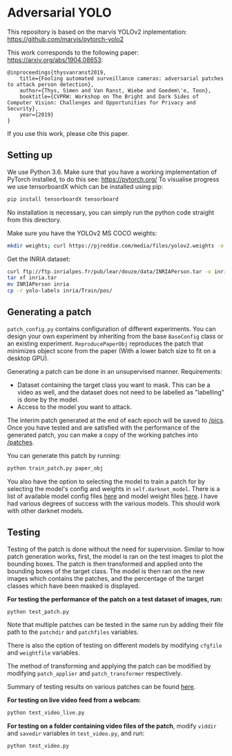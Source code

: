 
# Adversarial YOLO

This repository is based on the marvis YOLOv2 inplementation: https://github.com/marvis/pytorch-yolo2

This work corresponds to the following paper: https://arxiv.org/abs/1904.08653:
```
@inproceedings{thysvanranst2019,
    title={Fooling automated surveillance cameras: adversarial patches to attack person detection},
    author={Thys, Simen and Van Ranst, Wiebe and Goedem\'e, Toon},
    booktitle={CVPRW: Workshop on The Bright and Dark Sides of Computer Vision: Challenges and Opportunities for Privacy and Security},
    year={2019}
}
```

If you use this work, please cite this paper.

## Setting up

We use Python 3.6.
Make sure that you have a working implementation of PyTorch installed, to do this see: https://pytorch.org/
To visualise progress we use tensorboardX which can be installed using pip:

```sh
pip install tensorboardX tensorboard
```

No installation is necessary, you can simply run the python code straight from this directory.

Make sure you have the YOLOv2 MS COCO weights:

```sh
mkdir weights; curl https://pjreddie.com/media/files/yolov2.weights -o weights/yolo.weights
```

Get the INRIA dataset:

```sh
curl ftp://ftp.inrialpes.fr/pub/lear/douze/data/INRIAPerson.tar -o inria.tar
tar xf inria.tar
mv INRIAPerson inria
cp -r yolo-labels inria/Train/pos/
```

## Generating a patch

`patch_config.py` contains configuration of different experiments. You can design your own experiment by inheriting from the base `BaseConfig` class or an existing experiment. `ReproducePaperObj` reproduces the patch that minimizes object score from the paper (With a lower batch size to fit on a desktop GPU).

Generating a patch can be done in an unsupervised manner. Requirements:

- Dataset containing the target class you want to mask. This can be a video as well, and the dataset does not need to be labelled as "labelling" is done by the model.
- Access to the model you want to attack.

The interim patch generated at the end of each epoch will be saved to [/pics](/pics/). Once you have tested and are satisfied with the performance of the generated patch, you can make a copy of the working patches into [/patches](/patches/).

You can generate this patch by running:

```sh
python train_patch.py paper_obj
```

You also have the option to selecting the model to train a patch for by selecting the model's config and weights in `self.darknet_model`. There is a list of available model config files [here](./cfg/) and model weight files [here](./weights/). I have had various degrees of success with the various models. This should work with other darknet models.

## Testing

Testing of the patch is done without the need for supervision. Similar to how patch generation works, first, the model is ran on the test images to plot the bounding boxes. The patch is then transformed and applied onto the bounding boxes of the target class. The model is then ran on the new images which contains the patches, and the percentage of the target classes which have been masked is displayed.

**For testing the performance of the patch on a test dataset of images, run:**

```sh
python test_patch.py
```

Note that multiple patches can be tested in the same run by adding their file path to the `patchdir` and `patchfiles` variables.

There is also the option of testing on different models by modifying `cfgfile` and `weightfile` variables.

The method of transforming and applying the patch can be modified by modifying `patch_applier` and `patch_transformer` respectively.

Summary of testing results on various patches can be found [here](./testing/results.xlsx).

**For testing on live video feed from a webcam:**

```sh
python test_video_live.py
```

**For testing on a folder containing video files of the patch**, modify `viddir` and `savedir` variables in `test_video.py`, and run:

```sh
python test_video.py
```
